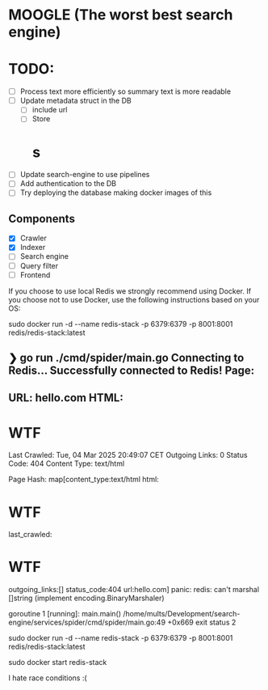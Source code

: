 # MOOGLE (The worst best search engine)

# TODO:

- [ ] Process text more efficiently so summary text is more readable
- [ ] Update metadata struct in the DB
    - [ ] include url
    - [ ] Store <h1>s
- [ ] Update search-engine to use pipelines
- [ ] Add authentication to the DB
- [ ] Try deploying the database making docker images of this

## Components

- [x] Crawler
- [x] Indexer
- [ ] Search engine
- [ ] Query filter
- [ ] Frontend

If you choose to use local Redis we strongly recommend using Docker. If you choose not to use Docker, use the following instructions based on your OS:

sudo docker run -d --name redis-stack -p 6379:6379 -p 8001:8001 redis/redis-stack:latest

❯ go run ./cmd/spider/main.go
Connecting to Redis...
Successfully connected to Redis!
Page:
-------------------------------------
URL: hello.com
HTML: <h1>WTF</h1>
Last Crawled: Tue, 04 Mar 2025 20:49:07 CET
Outgoing Links: 0
Status Code: 404
Content Type: text/html
-------------------------------------

Page Hash:
map[content_type:text/html html:<h1>WTF</h1> last_crawled:<h1>WTF</h1> outgoing_links:[] status_code:404 url:hello.com]
panic: redis: can't marshal []string (implement encoding.BinaryMarshaler)

goroutine 1 [running]:
main.main()
	/home/mults/Development/search-engine/services/spider/cmd/spider/main.go:49 +0x669
exit status 2

sudo docker run -d --name redis-stack -p 6379:6379 -p 8001:8001 redis/redis-stack:latest

sudo docker start redis-stack

I hate race conditions :(
